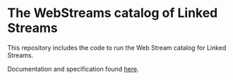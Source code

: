# The WebStreams catalog of Linked Streams

This repository includes the code to run the Web Stream catalog for Linked Streams.

Documentation and specification found [here](https://github.com/riccardotommasini/webstreams/wiki). 